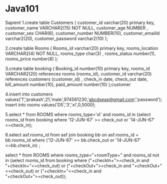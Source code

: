 # Java101
Sapient
1.create table Customers (
 customer_id varchar(20) primary key,
 customer_name VARCHAR2(15) NOT NULL,
 customer_age NUMBER ,
 customer_sex CHAR(6),
 customer_number NUMBER(10),
 customer_emailid   varchar2(20),
 customer_password varchar2(10)
);

2.create table Rooms (
 Rooms_id varchar(20) primary key,
 rooms_location VARCHAR2(4) NOT NULL,
 rooms_type char(3) ,
 rooms_status number(1),
 rooms_price number(8)
);


3.create table booking (
 Booking_id number(10) primary key,
 rooms_id VARCHAR2(20) references rooms (rooms_id),
 customer_id varchar(20) references customers (customer_id) ,
 check_in date,
 check_out date,
 bill_amount number(10),
 paid_amount number(10)
);customer


4.insert into customers values('1','prakash',21,'male',974561230,'abcdseas@gmail.com','password');
insert into rooms values('D5','3','xl',0,5000);

5.select * from ROOMS where rooms_type='xl' and rooms_id
in (select rooms_id from booking where '12-JUN-67' >= 
check_out or '14-JUN-67' <=check_in);


6.select asf.rooms_id from asf join
booking bb
on
asf.rooms_id = bb.rooms_id
where
	('12-JUN-67' >= bb.check_out
	or
	'14-JUN-67' <=bb.check_in)
;



select * from ROOMS where rooms_type="+roomType+" and rooms_id not in (select rooms_id from booking where ("+checkIn+">=check_in and "+checkIn+"<=check_out)
  or
  ("+checkOut+">=check_in and "+checkOut+"<=check_out)
  or
  ("+checkIn+"<=check_in and "+checkOut+">=check_out));
